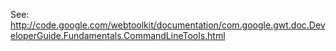 See:
http://code.google.com/webtoolkit/documentation/com.google.gwt.doc.DeveloperGuide.Fundamentals.CommandLineTools.html